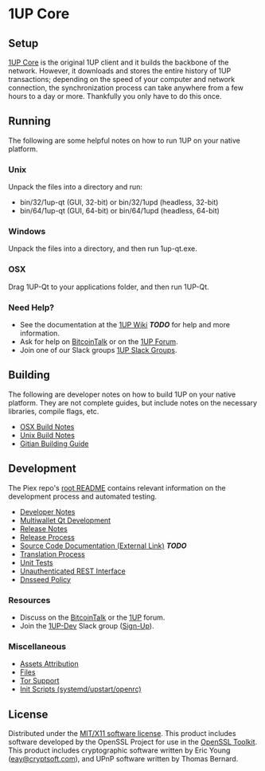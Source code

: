 1UP Core
=====================

Setup
---------------------
[1UP Core](http://1up.org/wallet) is the original 1UP client and it builds the backbone of the network. However, it downloads and stores the entire history of 1UP transactions; depending on the speed of your computer and network connection, the synchronization process can take anywhere from a few hours to a day or more. Thankfully you only have to do this once.

Running
---------------------
The following are some helpful notes on how to run 1UP on your native platform.

### Unix

Unpack the files into a directory and run:

- bin/32/1up-qt (GUI, 32-bit) or bin/32/1upd (headless, 32-bit)
- bin/64/1up-qt (GUI, 64-bit) or bin/64/1upd (headless, 64-bit)

### Windows

Unpack the files into a directory, and then run 1up-qt.exe.

### OSX

Drag 1UP-Qt to your applications folder, and then run 1UP-Qt.

### Need Help?

* See the documentation at the [1UP Wiki](https://en.bitcoin.it/wiki/Main_Page) ***TODO***
for help and more information.
* Ask for help on [BitcoinTalk](https://bitcointalk.org/index.php?topic=1262920.0) or on the [1UP Forum](http://forum.1up.org/).
* Join one of our Slack groups [1UP Slack Groups](https://1up.org/slack-logins/).

Building
---------------------
The following are developer notes on how to build 1UP on your native platform. They are not complete guides, but include notes on the necessary libraries, compile flags, etc.

- [OSX Build Notes](build-osx.md)
- [Unix Build Notes](build-unix.md)
- [Gitian Building Guide](gitian-building.md)

Development
---------------------
The Piex repo's [root README](https://github.com/1UP-Project/1UP/blob/master/README.md) contains relevant information on the development process and automated testing.

- [Developer Notes](developer-notes.md)
- [Multiwallet Qt Development](multiwallet-qt.md)
- [Release Notes](release-notes.md)
- [Release Process](release-process.md)
- [Source Code Documentation (External Link)](https://dev.visucore.com/bitcoin/doxygen/) ***TODO***
- [Translation Process](translation_process.md)
- [Unit Tests](unit-tests.md)
- [Unauthenticated REST Interface](REST-interface.md)
- [Dnsseed Policy](dnsseed-policy.md)

### Resources

* Discuss on the [BitcoinTalk](https://bitcointalk.org/index.php?topic=1262920.0) or the [1UP](http://forum.1up.org/) forum.
* Join the [1UP-Dev](https://1up-dev.slack.com/) Slack group ([Sign-Up](https://1up-dev.herokuapp.com/)).

### Miscellaneous
- [Assets Attribution](assets-attribution.md)
- [Files](files.md)
- [Tor Support](tor.md)
- [Init Scripts (systemd/upstart/openrc)](init.md)

License
---------------------
Distributed under the [MIT/X11 software license](http://www.opensource.org/licenses/mit-license.php).
This product includes software developed by the OpenSSL Project for use in the [OpenSSL Toolkit](https://www.openssl.org/). This product includes
cryptographic software written by Eric Young ([eay@cryptsoft.com](mailto:eay@cryptsoft.com)), and UPnP software written by Thomas Bernard.
